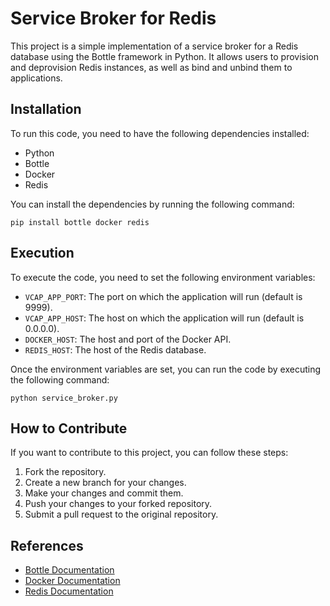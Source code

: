 # Service Broker for Redis

This project is a simple implementation of a service broker for a Redis database using the Bottle framework in Python. It allows users to provision and deprovision Redis instances, as well as bind and unbind them to applications.

## Installation

To run this code, you need to have the following dependencies installed:

- Python
- Bottle
- Docker
- Redis

You can install the dependencies by running the following command:

```shell
pip install bottle docker redis
```

## Execution

To execute the code, you need to set the following environment variables:

- `VCAP_APP_PORT`: The port on which the application will run (default is 9999).
- `VCAP_APP_HOST`: The host on which the application will run (default is 0.0.0.0).
- `DOCKER_HOST`: The host and port of the Docker API.
- `REDIS_HOST`: The host of the Redis database.

Once the environment variables are set, you can run the code by executing the following command:

```shell
python service_broker.py
```

## How to Contribute

If you want to contribute to this project, you can follow these steps:

1. Fork the repository.
2. Create a new branch for your changes.
3. Make your changes and commit them.
4. Push your changes to your forked repository.
5. Submit a pull request to the original repository.

## References

- [Bottle Documentation](https://bottlepy.org/docs/dev/)
- [Docker Documentation](https://docs.docker.com/)
- [Redis Documentation](https://redis.io/documentation)